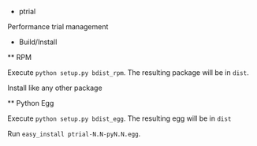 * ptrial

Performance trial management

* Build/Install

** RPM

Execute `python setup.py bdist_rpm`.  The resulting package will be in `dist`.

Install like any other package

** Python Egg

Execute `python setup.py bdist_egg`.  The resulting egg will be in `dist`


Run `easy_install ptrial-N.N-pyN.N.egg`. 
